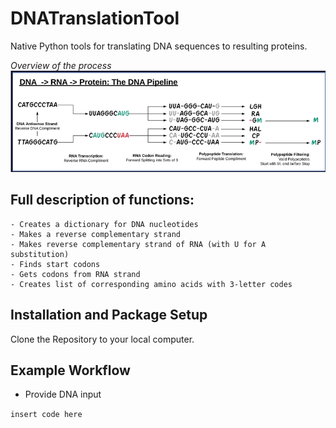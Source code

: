 # DNATranslationTool
Native Python tools for translating DNA sequences to resulting proteins.

*Overview of the process*
![Overview](Overview_image.png)

## Full description of functions:
    - Creates a dictionary for DNA nucleotides
    - Makes a reverse complementary strand 
    - Makes reverse complementary strand of RNA (with U for A substitution)
    - Finds start codons
    - Gets codons from RNA strand
    - Creates list of corresponding amino acids with 3-letter codes
    
## Installation and Package Setup

Clone the Repository to your local computer.

## Example Workflow
- Provide DNA input

`insert code here`

